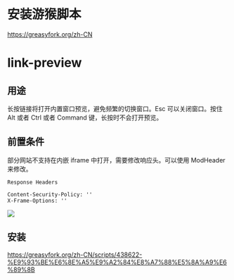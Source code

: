 # 安装游猴脚本

https://greasyfork.org/zh-CN

# link-preview

## 用途

长按链接将打开内置窗口预览，避免频繁的切换窗口。Esc 可以关闭窗口。按住 Alt 或者 Ctrl 或者 Command 键，长按时不会打开预览。

## 前置条件

部分网站不支持在内嵌 iframe 中打开，需要修改响应头。可以使用 ModHeader 来修改。

```
Response Headers

Content-Security-Policy: ''
X-Frame-Options: ''
```

![](http://check-note-image.scauhelper.club/be2519b8f0c7030da2039b18fd640106)

## 安装

https://greasyfork.org/zh-CN/scripts/438622-%E9%93%BE%E6%8E%A5%E9%A2%84%E8%A7%88%E5%8A%A9%E6%89%8B